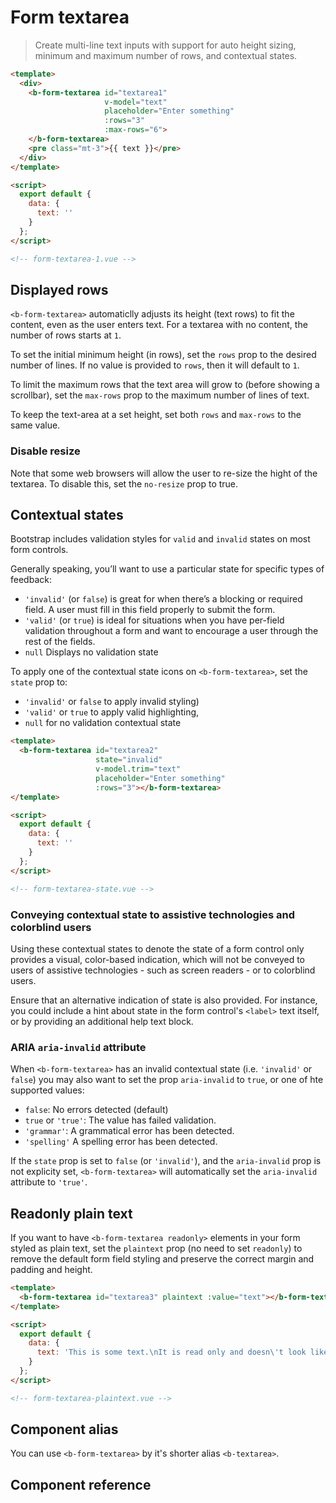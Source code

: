 # Form textarea

> Create multi-line text inputs with support for auto height sizing, minimum
and maximum number of rows, and contextual states.

```html
<template>
  <div>
    <b-form-textarea id="textarea1"
                     v-model="text"
                     placeholder="Enter something"
                     :rows="3"
                     :max-rows="6">
    </b-form-textarea>
    <pre class="mt-3">{{ text }}</pre>
  </div>
</template>

<script>
  export default {
    data: {
      text: ''
    }
  };
</script>

<!-- form-textarea-1.vue -->
```

## Displayed rows

`<b-form-textarea>` automaticlly adjusts its height (text rows) to fit the content,
even as the user enters text. For a textarea with no content, the number of rows
starts at `1`.

To set the initial minimum height (in rows), set the `rows` prop to the desired
number of lines. If no value is provided to `rows`, then it will default to `1`.

To limit the maximum rows that the text area will grow to (before showing a scrollbar),
set the `max-rows` prop to the maximum number of lines of text.

To keep the text-area at a set height, set both `rows` and `max-rows` to the same value.

### Disable resize

Note that some web browsers will allow the user to re-size the hight of the textarea.
To disable this, set the `no-resize` prop to true.


## Contextual states

Bootstrap includes validation styles for `valid` and `invalid` states on most form controls.

Generally speaking, you’ll want to use a particular state for specific types of feedback:
- `'invalid'` (or `false`) is great for when there’s a blocking or required field. A user must fill in this field properly to submit the form.
- `'valid'` (or `true`) is ideal for situations when you have per-field validation throughout a form and want to encourage a user through the rest of the fields.
- `null` Displays no validation state

To apply one of the contextual state icons on `<b-form-textarea>`, set the `state` prop to:
- `'invalid'` or `false` to apply invalid styling)
- `'valid'` or `true` to apply valid highlighting,
- `null` for no validation contextual state

```html
<template>
  <b-form-textarea id="textarea2"
                   state="invalid"
                   v-model.trim="text"
                   placeholder="Enter something"
                   :rows="3"></b-form-textarea>
</template>

<script>
  export default {
    data: {
      text: ''
    }
  };
</script>

<!-- form-textarea-state.vue -->
```

### Conveying contextual state to assistive technologies and colorblind users

Using these contextual states to denote the state of a form control only provides a
visual, color-based indication, which will not be conveyed to users of assistive
technologies - such as screen readers - or to colorblind users.

Ensure that an alternative indication of state is also provided. For instance, you could
include a hint about state in the form control's `<label>` text itself, or by providing
an additional help text block.

### ARIA `aria-invalid` attribute

When `<b-form-textarea>` has an invalid contextual state (i.e. `'invalid'` or `false`)
you may also want to set the prop `aria-invalid` to `true`, or one of hte supported values:

- `false`: No errors detected (default)
- `true` or `'true'`: The value has failed validation.
- `'grammar'`: A grammatical error has been detected.
- `'spelling'` A spelling error has been detected.

If the `state` prop is set to `false` (or `'invalid'`), and the `aria-invalid` prop is
not explicity set, `<b-form-textarea>` will automatically set the `aria-invalid`
attribute to `'true'`.


## Readonly plain text

If you want to have `<b-form-textarea readonly>` elements in your form styled as plain
text, set the `plaintext` prop (no need to set `readonly`) to remove the default form
field styling and preserve the correct margin and padding and height.

```html
<template>
  <b-form-textarea id="textarea3" plaintext :value="text"></b-form-textarea>
</template>

<script>
  export default {
    data: {
      text: 'This is some text.\nIt is read only and doesn\'t look like an input.'
    }
  };
</script>

<!-- form-textarea-plaintext.vue -->
```

## Component alias
You can use `<b-form-textarea>` by it's shorter alias `<b-textarea>`.

## Component reference

